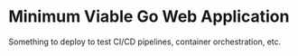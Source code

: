 Minimum Viable Go Web Application
=================================

Something to deploy to test CI/CD pipelines, container orchestration, etc.